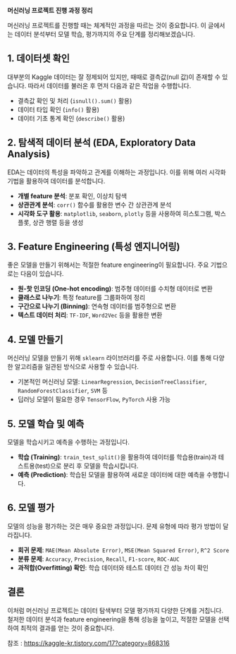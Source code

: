 **머신러닝 프로젝트 진행 과정 정리**

머신러닝 프로젝트를 진행할 때는 체계적인 과정을 따르는 것이 중요합니다. 이 글에서는 데이터 분석부터 모델 학습, 평가까지의 주요 단계를 정리해보겠습니다.

## 1. 데이터셋 확인
대부분의 Kaggle 데이터는 잘 정제되어 있지만, 때때로 결측값(null 값)이 존재할 수 있습니다. 따라서 데이터를 불러온 후 먼저 다음과 같은 작업을 수행합니다.
- 결측값 확인 및 처리 (`isnull().sum()` 활용)
- 데이터 타입 확인 (`info()` 활용)
- 데이터 기초 통계 확인 (`describe()` 활용)

## 2. 탐색적 데이터 분석 (EDA, Exploratory Data Analysis)
EDA는 데이터의 특성을 파악하고 관계를 이해하는 과정입니다. 이를 위해 여러 시각화 기법을 활용하여 데이터를 분석합니다.
- **개별 feature 분석**: 분포 확인, 이상치 탐색
- **상관관계 분석**: `corr()` 함수를 활용한 변수 간 상관관계 분석
- **시각화 도구 활용**: `matplotlib`, `seaborn`, `plotly` 등을 사용하여 히스토그램, 박스플롯, 상관 행렬 등을 생성

## 3. Feature Engineering (특성 엔지니어링)
좋은 모델을 만들기 위해서는 적절한 feature engineering이 필요합니다. 주요 기법으로는 다음이 있습니다.
- **원-핫 인코딩 (One-hot encoding)**: 범주형 데이터를 수치형 데이터로 변환
- **클래스로 나누기**: 특정 feature를 그룹화하여 정리
- **구간으로 나누기 (Binning)**: 연속형 데이터를 범주형으로 변환
- **텍스트 데이터 처리**: `TF-IDF`, `Word2Vec` 등을 활용한 변환

## 4. 모델 만들기
머신러닝 모델을 만들기 위해 `sklearn` 라이브러리를 주로 사용합니다. 이를 통해 다양한 알고리즘을 일관된 방식으로 사용할 수 있습니다.
- 기본적인 머신러닝 모델: `LinearRegression`, `DecisionTreeClassifier`, `RandomForestClassifier`, `SVM` 등
- 딥러닝 모델이 필요한 경우 `TensorFlow`, `PyTorch` 사용 가능

## 5. 모델 학습 및 예측
모델을 학습시키고 예측을 수행하는 과정입니다.
- **학습 (Training)**: `train_test_split()`을 활용하여 데이터를 학습용(train)과 테스트용(test)으로 분리 후 모델을 학습시킵니다.
- **예측 (Prediction)**: 학습된 모델을 활용하여 새로운 데이터에 대한 예측을 수행합니다.

## 6. 모델 평가
모델의 성능을 평가하는 것은 매우 중요한 과정입니다. 문제 유형에 따라 평가 방법이 달라집니다.
- **회귀 문제**: `MAE(Mean Absolute Error)`, `MSE(Mean Squared Error)`, `R^2 Score`
- **분류 문제**: `Accuracy`, `Precision`, `Recall`, `F1-score`, `ROC-AUC`
- **과적합(Overfitting) 확인**: 학습 데이터와 테스트 데이터 간 성능 차이 확인

## 결론
이처럼 머신러닝 프로젝트는 데이터 탐색부터 모델 평가까지 다양한 단계를 거칩니다. 철저한 데이터 분석과 feature engineering을 통해 성능을 높이고, 적절한 모델을 선택하여 최적의 결과를 얻는 것이 중요합니다.

참조 : https://kaggle-kr.tistory.com/17?category=868316
